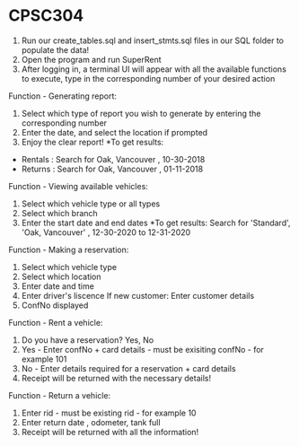 # CPSC304

1. Run our create_tables.sql and insert_stmts.sql files in our SQL folder to populate the data!
2. Open the program and run SuperRent
3. After logging in, a terminal UI will appear with all the available functions to execute, type in the corresponding number of your desired action


Function - Generating report:
1. Select which type of report you wish to generate by entering the corresponding number
2. Enter the date, and select the location if prompted
3. Enjoy the clear report!
*To get results: 
- Rentals : Search for Oak, Vancouver , 10-30-2018
- Returns : Search for Oak, Vancouver , 01-11-2018

Function - Viewing available vehicles:
1. Select which vehicle type or all types
2. Select which branch
3. Enter the start date and end dates
*To get results: Search for 'Standard', 'Oak, Vancouver' , 12-30-2020 to 12-31-2020

Function - Making a reservation:
1. Select which vehicle type 
2. Select which location
3. Enter date and time
4. Enter driver's liscence
If new customer: Enter customer details
5. ConfNo displayed

Function - Rent a vehicle:
1. Do you have a reservation? Yes, No
2. Yes - Enter confNo + card details - must be exisiting confNo - for example 101
3. No - Enter details required for a reservation + card details
3. Receipt will be returned with the necessary details!

Function - Return a vehicle:
1. Enter rid - must be existing rid - for example 10
2. Enter return date , odometer, tank full
3. Receipt will be returned with all the information!
